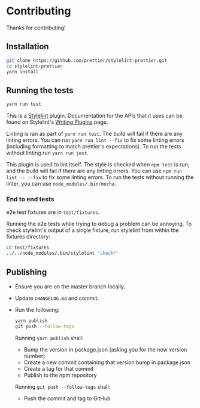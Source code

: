 # Contributing

Thanks for contributing!

## Installation

```sh
git clone https://github.com/prettier/stylelint-prettier.git
cd stylelint-prettier
yarn install
```

## Running the tests

```sh
yarn run test
```

This is a [Stylelint](https://stylelint.io/) plugin. Documentation for the APIs that it uses can be found on Stylelint's [Writing Plugins](https://stylelint.io/developer-guide/plugins/) page.

Linting is ran as part of `yarn run test`. The build will fail if there are any linting errors. You can run `yarn run lint --fix` to fix some linting errors (including formatting to match prettier's expectations). To run the tests without linting run `yarn run jest`.

This plugin is used to lint itself. The style is checked when `npm test` is run, and the build will fail if there are any linting errors. You can use `npm run lint -- --fix` to fix some linting errors. To run the tests without running the linter, you can use `node_modules/.bin/mocha`.

### End to end tests

e2e test fixtures are in `test/fixtures`.

Running the e2e tests while trying to debug a problem can be annoying. To check
stylelint's output of a single fixture, run stylelint from within the fixtures
directory:

```sh
cd test/fixtures
../../node_modules/.bin/stylelint 'check*'
```

## Publishing

- Ensure you are on the master branch locally.
- Update `CHANGELOG.md` and commit.
- Run the following:

  ```sh
  yarn publish
  git push --follow-tags
  ```

  Running `yarn publish` shall:

  - Bump the version in package.json (asking you for the new version number)
  - Create a new commit containing that version bump in package.json
  - Create a tag for that commit
  - Publish to the npm repository

  Running `git push --follow-tags` shall:

  - Push the commit and tag to GitHub
